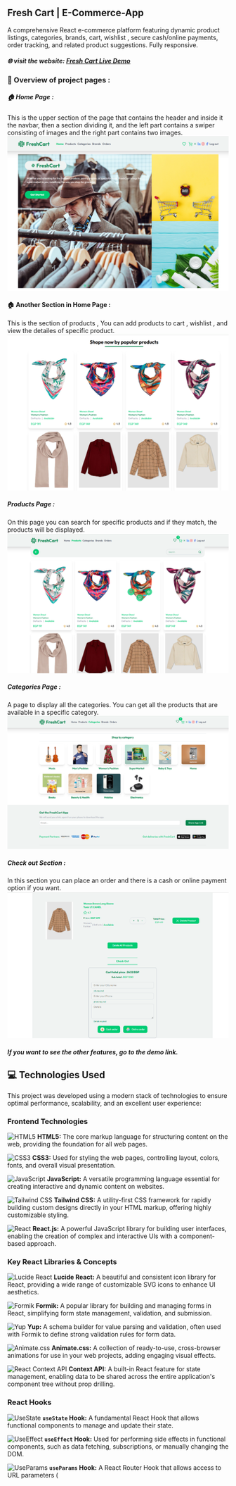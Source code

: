 ## Fresh Cart | E-Commerce-App

A comprehensive React e-commerce platform featuring dynamic product listings, categories, brands, cart, wishlist , secure cash/online payments, order tracking, and related product suggestions. Fully responsive.

##### 🌐 visit the website: [Fresh Cart Live Demo](https://e-commerce-app-nine-rho.vercel.app/)
### 🚀 Overview of project pages :
##### 🏠 Home Page :
This is the upper section of the page that contains the header and inside it the navbar, then a section dividing it, and the left part contains a swiper consisting of images and the right part contains two images.
![Home-Page-Image](Images/Home-Page.png)
#### 🏠 Another Section in Home Page :
This is the section of products , You can add products to cart , wishlist , and view the detailes of specific product.
![Shop-By-Products-Image](Images/Popular-Products-Page.png)
##### Products Page :
On this page you can search for specific products and if they match, the products will be displayed.
![Products-Page-Image](Images/Products-Page.png)
##### Categories Page :
A page to display all the categories. You can get all the products that are available in a specific category.
![Categories-Page-Image](Images/Categoriies-Page.png)
##### Check out Section : 
In this section you can place an order and there is a cash or online payment option if you want.
![Check-Out-Page-image](Images/Check-Out-Page.png)
##### If you want to see the other features, go to the demo link.
## 💻 Technologies Used

This project was developed using a modern stack of technologies to ensure optimal performance, scalability, and an excellent user experience:

### Frontend Technologies

 ![HTML5](https://img.shields.io/badge/HTML5-E34F26?style=for-the-badge&logo=html5&logoColor=white)
**HTML5:** The core markup language for structuring content on the web, providing the foundation for all web pages.

 ![CSS3](https://img.shields.io/badge/CSS3-1572B6?style=for-the-badge&logo=css3&logoColor=white)
**CSS3:** Used for styling the web pages, controlling layout, colors, fonts, and overall visual presentation.

![JavaScript](https://img.shields.io/badge/JavaScript-F7DF1E?style=for-the-badge&logo=javascript&logoColor=black)
**JavaScript:** A versatile programming language essential for creating interactive and dynamic content on websites.

 ![Tailwind CSS](https://img.shields.io/badge/Tailwind_CSS-38B2AC?style=for-the-badge&logo=tailwind-css&logoColor=white)
**Tailwind CSS:** A utility-first CSS framework for rapidly building custom designs directly in your HTML markup, offering highly customizable styling.

 ![React](https://img.shields.io/badge/React-20232A?style=for-the-badge&logo=react&logoColor=61DAFB)
**React.js:** A powerful JavaScript library for building user interfaces, enabling the creation of complex and interactive UIs with a component-based approach.

### Key React Libraries & Concepts

 ![Lucide React](https://img.shields.io/badge/Lucide_React-2C3E50?style=for-the-badge&logo=react&logoColor=white)
**Lucide React:** A beautiful and consistent icon library for React, providing a wide range of customizable SVG icons to enhance UI aesthetics.

 ![Formik](https://img.shields.io/badge/Formik-2C3E50?style=for-the-badge&logo=react&logoColor=white)
**Formik:** A popular library for building and managing forms in React, simplifying form state management, validation, and submission.

 ![Yup](https://img.shields.io/badge/Yup-2C3E50?style=for-the-badge&logo=npm&logoColor=red)
**Yup:** A schema builder for value parsing and validation, often used with Formik to define strong validation rules for form data.

 ![Animate.css](https://img.shields.io/badge/Animate.css-2C3E50?style=for-the-badge&logo=css3&logoColor=white)
**Animate.css:** A collection of ready-to-use, cross-browser animations for use in your web projects, adding engaging visual effects.

 ![React Context API](https://img.shields.io/badge/Context_API-2C3E50?style=for-the-badge&logo=react&logoColor=white)
**Context API:** A built-in React feature for state management, enabling data to be shared across the entire application's component tree without prop drilling.

### React Hooks

 ![UseState](https://img.shields.io/badge/useState-61DAFB?style=for-the-badge&logo=react&logoColor=white)
**`useState` Hook:** A fundamental React Hook that allows functional components to manage and update their state.

 ![UseEffect](https://img.shields.io/badge/useEffect-61DAFB?style=for-the-badge&logo=react&logoColor=white)
**`useEffect` Hook:** Used for performing side effects in functional components, such as data fetching, subscriptions, or manually changing the DOM.

 ![UseParams](https://img.shields.io/badge/useParams-61DAFB?style=for-the-badge&logo=react&logoColor=white)
**`useParams` Hook:** A React Router Hook that allows access to URL parameters (














